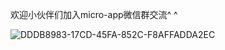 
欢迎小伙伴们加入micro-app微信群交流^ ^

![DDDB8983-17CD-45FA-852C-F8AFFADDA2EC](https://github.com/micro-zoe/micro-app/assets/14011130/f6a1282f-2f09-4e14-84b2-19f3c3b0a648)





























